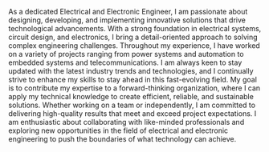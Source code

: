 As a dedicated Electrical and Electronic Engineer, I am passionate about designing, developing, and implementing innovative solutions that drive technological advancements. With a strong foundation in electrical systems, circuit design, and electronics, I bring a detail-oriented approach to solving complex engineering challenges. 
Throughout my experience, I have worked on a variety of projects ranging from power systems and automation to embedded systems and telecommunications. I am always keen to stay updated with the latest industry trends and technologies, and I continually strive to enhance my skills to stay ahead in this fast-evolving field. 
My goal is to contribute my expertise to a forward-thinking organization, where I can apply my technical knowledge to create efficient, reliable, and sustainable solutions. Whether working on a team or independently, I am committed to delivering high-quality results that meet and exceed project expectations.
I am enthusiastic about collaborating with like-minded professionals and exploring new opportunities in the field of electrical and electronic engineering to push the boundaries of what technology can achieve.
